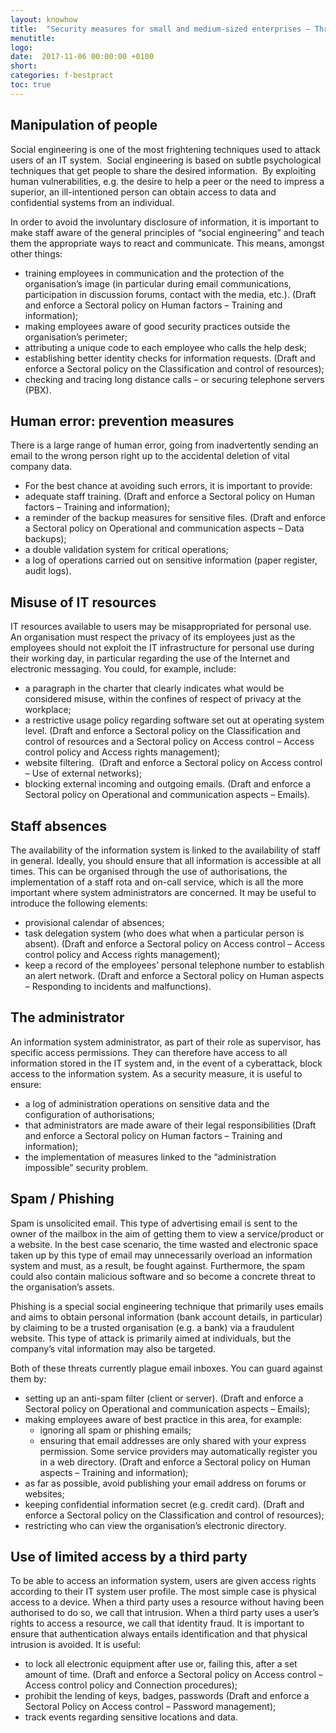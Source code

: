 ```yaml
---
layout: knowhow
title:  "Security measures for small and medium-sized enterprises – Threats to human resources"
menutitle:
logo:
date:  2017-11-06 00:00:00 +0100
short:
categories: f-bestpract
toc: true
---
```

## Manipulation of people
Social engineering is one of the most frightening techniques used to attack users of an IT system.  Social engineering is based on subtle psychological techniques that get people to share the desired information.  By exploiting human vulnerabilities, e.g. the desire to help a peer or the need to impress a superior, an ill-intentioned person can obtain access to data and confidential systems from an individual.

In order to avoid the involuntary disclosure of information, it is important to make staff aware of the general principles of “social engineering” and teach them the appropriate ways to react and communicate. This means, amongst other things:

* training employees in communication and the protection of the organisation’s image (in particular during email communications, participation in discussion forums, contact with the media, etc.). (Draft and enforce a Sectoral policy on Human factors – Training and information);
* making employees aware of good security practices outside the organisation’s perimeter;
* attributing a unique code to each employee who calls the help desk;
* establishing better identity checks for information requests. (Draft and enforce a Sectoral policy on the Classification and control of resources);
* checking and tracing long distance calls – or securing telephone servers (PBX).

## Human error: prevention measures
There is a large range of human error, going from inadvertently sending an email to the wrong person right up to the accidental deletion of vital company data.

* For the best chance at avoiding such errors, it is important to provide:
* adequate staff training. (Draft and enforce a Sectoral policy on Human factors – Training and information);
* a reminder of the backup measures for sensitive files. (Draft and enforce a Sectoral policy on Operational and communication aspects – Data backups);
* a double validation system for critical operations;
* a log of operations carried out on sensitive information (paper register, audit logs).

## Misuse of IT resources
IT resources available to users may be misappropriated for personal use.  An organisation must respect the privacy of its employees just as the employees should not exploit the IT infrastructure for personal use during their working day, in particular regarding the use of the Internet and electronic messaging. You could, for example, include:

* a paragraph in the charter that clearly indicates what would be considered misuse, within the confines of respect of privacy at the workplace;
* a restrictive usage policy regarding software set out at operating system level. (Draft and enforce a Sectoral policy on the Classification and control of resources and a Sectoral policy on Access control – Access control policy and Access rights management);
* website filtering.  (Draft and enforce a Sectoral policy on Access control – Use of external networks);
* blocking external incoming and outgoing emails. (Draft and enforce a Sectoral policy on Operational and communication aspects – Emails).

## Staff absences
The availability of the information system is linked to the availability of staff in general. Ideally, you should ensure that all information is accessible at all times. This can be organised through the use of authorisations, the implementation of a staff rota and on-call service, which is all the more important where system administrators are concerned. It may be useful to introduce the following elements:

* provisional calendar of absences;
* task delegation system (who does what when a particular person is absent). (Draft and enforce a Sectoral policy on Access control – Access control policy and Access rights management);
* keep a record of the employees’ personal telephone number to establish an alert network. (Draft and enforce a Sectoral policy on Human aspects – Responding to incidents and malfunctions).

## The administrator
An information system administrator, as part of their role as supervisor, has specific access permissions. They can therefore have access to all information stored in the IT system and, in the event of a cyberattack, block access to the information system. As a security measure, it is useful to ensure:

* a log of administration operations on sensitive data and the configuration of authorisations;
* that administrators are made aware of their legal responsibilities (Draft and enforce a Sectoral policy on Human factors – Training and information);
* the implementation of measures linked to the “administration impossible” security problem.

## Spam / Phishing
Spam is unsolicited email. This type of advertising email is sent to the owner of the mailbox in the aim of getting them to view a service/product or a website. In the best case scenario, the time wasted and electronic space taken up by this type of email may unnecessarily overload an information system and must, as a result, be fought against. Furthermore, the spam could also contain malicious software and so become a concrete threat to the organisation’s assets.

Phishing is a special social engineering technique that primarily uses emails and aims to obtain personal information (bank account details, in particular) by claiming to be a trusted organisation (e.g. a bank) via a fraudulent website. This type of attack is primarily aimed at individuals, but the company’s vital information may also be targeted.

Both of these threats currently plague email inboxes. You can guard against them by:

* setting up an anti-spam filter (client or server). (Draft and enforce a Sectoral policy on Operational and communication aspects – Emails);
* making employees aware of best practice in this area, for example:
  * ignoring all spam or phishing emails;
  * ensuring that email addresses are only shared with your express permission. Some service providers may automatically register you in a web directory. (Draft and enforce a Sectoral policy on Human aspects – Training and information);
* as far as possible, avoid publishing your email address on forums or websites;
* keeping confidential information secret (e.g. credit card). (Draft and enforce a Sectoral policy on the Classification and control of resources);
* restricting who can view the organisation’s electronic directory.

## Use of limited access by a third party
To be able to access an information system, users are given access rights according to their IT system user profile. The most simple case is physical access to a device. When a third party uses a resource without having been authorised to do so, we call that intrusion. When a third party uses a user’s rights to access a resource, we call that identity fraud. It is important to ensure that authentication always entails identification and that physical intrusion is avoided. It is useful:

* to lock all electronic equipment after use or, failing this, after a set amount of time. (Draft and enforce a Sectoral policy on Access control – Access control policy and Connection procedures);
* prohibit the lending of keys, badges, passwords (Draft and enforce a Sectoral Policy on Access control – Password management);
* track events regarding sensitive locations and data.
